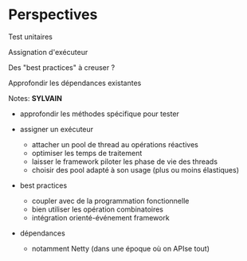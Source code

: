 <!-- .slide: -->

# Perspectives

Test unitaires

Assignation d'exécuteur

Des "best practices" à creuser ?

Approfondir les dépendances existantes

Notes:
**SYLVAIN**

- approfondir les méthodes spécifique pour tester

- assigner un exécuteur 
    - attacher un pool de thread au opérations réactives
    - optimiser les temps de traitement
    - laisser le framework piloter les phase de vie des threads
    - choisir des pool adapté à son usage (plus ou moins élastiques)

- best practices
    - coupler avec de la programmation fonctionnelle
    - bien utiliser les opération combinatoires
    - intégration orienté-événement framework

- dépendances
    - notamment Netty (dans une époque où on APIse tout)